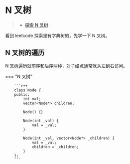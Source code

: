 # N 叉树

> - [探索 N 叉树](https://leetcode-cn.com/explore/learn/card/n-ary-tree/)

看到 leetcode 探索里有字典树的，先学一下 N 叉树。

## N 叉树的遍历

N 叉树遍历就前序和后序两种，对子结点通常就从左到右访问。

=== "N 叉树"

		```c++
		class Node {
		public:
		    int val;
		    vector<Node*> children;
		
		    Node() {}
		
		    Node(int _val) {
		        val = _val;
		    }
		
		    Node(int _val, vector<Node*> _children) {
		        val = _val;
		        children = _children;
		    }
		};
		```
		
